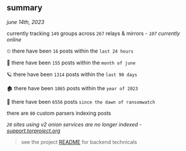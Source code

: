 
## summary
_june 14th, 2023_

currently tracking `149` groups across `267` relays & mirrors - _`107` currently online_

⏲ there have been `16` posts within the `last 24 hours`

🦈 there have been `155` posts within the `month of june`

🪐 there have been `1314` posts within the `last 90 days`

🏚 there have been `1865` posts within the `year of 2023`

🦕 there have been `6556` posts `since the dawn of ransomwatch`

there are `80` custom parsers indexing posts

_`20` sites using v2 onion services are no longer indexed - [support.torproject.org](https://support.torproject.org/onionservices/v2-deprecation/)_

> see the project [README](https://github.com/joshhighet/ransomwatch#ransomwatch--) for backend technicals
